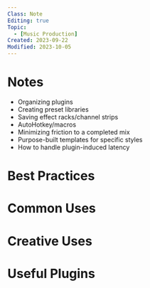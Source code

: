 ```yaml
---
Class: Note
Editing: true
Topic:
  - [Music Production]
Created: 2023-09-22
Modified: 2023-10-05
---
```


# Notes

- Organizing plugins
- Creating preset libraries
- Saving effect racks/channel strips
- AutoHotkey/macros
- Minimizing friction to a completed mix
- Purpose-built templates for specific styles
- How to handle plugin-induced latency

# Best Practices

# Common Uses

# Creative Uses

# Useful Plugins
